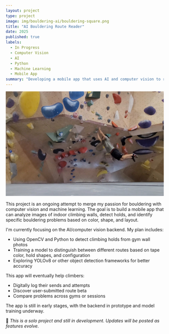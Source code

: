 ```yaml
---
layout: project
type: project
image: img/bouldering-ai/bouldering-square.png
title: "AI Bouldering Route Reader"
date: 2025
published: true
labels:
  - In Progress
  - Computer Vision
  - AI
  - Python
  - Machine Learning
  - Mobile App
summary: "Developing a mobile app that uses AI and computer vision to recognize bouldering routes from gym walls and assist climbers with route tracking and grading."
---
```


<img class="img-fluid" src="../img/bouldering-ai/bouldering-sample.jpg">

This project is an ongoing attempt to merge my passion for bouldering with computer vision and machine learning. The goal is to build a mobile app that can analyze images of indoor climbing walls, detect holds, and identify specific bouldering problems based on color, shape, and layout.

I'm currently focusing on the AI/computer vision backend. My plan includes:
- Using OpenCV and Python to detect climbing holds from gym wall photos
- Training a model to distinguish between different routes based on tape color, hold shapes, and configuration
- Exploring YOLOv8 or other object detection frameworks for better accuracy

This app will eventually help climbers:
- Digitally log their sends and attempts
- Discover user-submitted route beta
- Compare problems across gyms or sessions

The app is still in early stages, with the backend in prototype and model training underway.

🚧 *This is a solo project and still in development. Updates will be posted as features evolve.*
